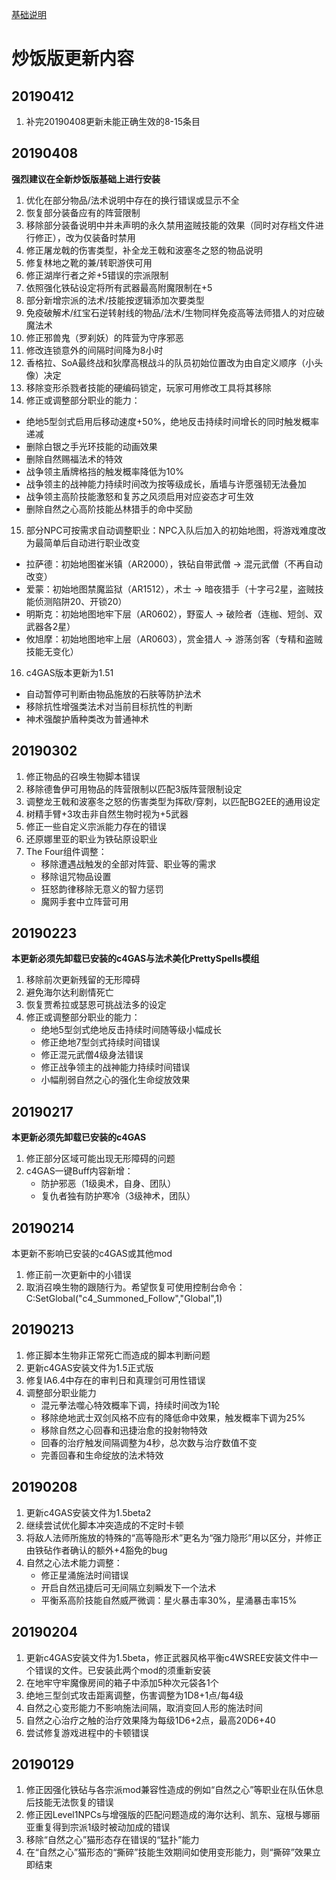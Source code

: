 [基础说明](BG2EE_IA_c4Customize.md)
# 炒饭版更新内容

## 20190412
1. 补完20190408更新未能正确生效的8-15条目

## 20190408
**强烈建议在全新炒饭版基础上进行安装**
1. 优化在部分物品/法术说明中存在的换行错误或显示不全
2. 恢复部分装备应有的阵营限制
3. 移除部分装备说明中并未声明的永久禁用盗贼技能的效果（同时对存档文件进行修正），改为仅装备时禁用
4. 修正屠龙戟的伤害类型，补全龙王戟和波塞冬之怒的物品说明
5. 修复林地之靴的兼/转职游侠可用
6. 修正湖岸行者之斧+5错误的宗派限制
7. 依照强化铁砧设定将所有武器最高附魔限制在+5
8. 部分新增宗派的法术/技能按逻辑添加次要类型
9. 免疫破解术/红宝石逆转射线的物品/法术/生物同样免疫高等法师猎人的对应破魔法术
10. 修正邪兽鬼（罗刹妖）的阵营为守序邪恶
11. 修改连锁意外的间隔时间降为8小时
12. 香格拉、SoA最终战和狄摩高根战斗的队员初始位置改为由自定义顺序（小头像）决定
13. 移除变形杀戮者技能的硬编码锁定，玩家可用修改工具将其移除
14. 修正或调整部分职业的能力：
   - 绝地5型剑式启用后移动速度+50%，绝地反击持续时间增长的同时触发概率递减
   - 删除白银之手光环技能的动画效果
   - 删除自然赐福法术的特效
   - 战争领主盾牌格挡的触发概率降低为10%
   - 战争领主的战神能力持续时间改为按等级成长，盾墙与许愿强韧无法叠加
   - 战争领主高阶技能激怒和复苏之风须启用对应姿态才可生效
   - 删除自然之心高阶技能丛林猎手的命中奖励
15. 部分NPC可按需求自动调整职业：NPC入队后加入的初始地图，将游戏难度改为最简单后自动进行职业改变
   - 拉萨德：初始地图崔米镇（AR2000），铁砧自带武僧 → 混元武僧（不再自动改变）
   - 爱蒙：初始地图禁魔监狱（AR1512），术士 → 暗夜猎手（十字弓2星，盗贼技能侦测陷阱20、开锁20）
   - 明斯克：初始地图地牢下层（AR0602），野蛮人 → 破险者（连枷、短剑、双武器各2星）
   - 攸旭摩：初始地图地牢上层（AR0603），赏金猎人 → 游荡剑客（专精和盗贼技能无变化）
16. c4GAS版本更新为1.51
   - 自动暂停可判断由物品施放的石肤等防护法术
   - 移除抗性增强类法术对当前目标抗性的判断
   - 神术强酸护盾种类改为普通神术

## 20190302
1. 修正物品的召唤生物脚本错误
2. 移除德鲁伊可用物品的阵营限制以匹配3版阵营限制设定
3. 调整龙王戟和波塞冬之怒的伤害类型为挥砍/穿刺，以匹配BG2EE的通用设定
4. 树精手臂+3攻击非自然生物时视为+5武器
5. 修正一些自定义宗派能力存在的错误
6. 还原娜里亚的职业为铁砧原设职业
7. The Four组件调整：
   - 移除遭遇战触发的全部对阵营、职业等的需求
   - 移除诅咒物品设置
   - 狂怒韵律移除无意义的智力惩罚
   - 魔网手套中立阵营可用

## 20190223
**本更新必须先卸载已安装的c4GAS与法术美化PrettySpells模组**
1. 移除前次更新残留的无形障碍
2. 避免海尔达利剧情死亡
3. 恢复贾希拉或瑟恩可挑战法多的设定
4. 修正或调整部分职业的能力：
   - 绝地5型剑式绝地反击持续时间随等级小幅成长
   - 修正绝地7型剑式持续时间错误
   - 修正混元武僧4级身法错误
   - 修正战争领主的战神能力持续时间错误
   - 小幅削弱自然之心的强化生命绽放效果

## 20190217  
**本更新必须先卸载已安装的c4GAS**
1. 修正部分区域可能出现无形障碍的问题
2. c4GAS一键Buff内容新增：
   - 防护邪恶（1级奥术，自身、团队）
   - 复仇者独有防护寒冷（3级神术，团队）

## 20190214  
本更新不影响已安装的c4GAS或其他mod
1. 修正前一次更新中的小错误
2. 取消召唤生物的跟随行为。希望恢复可使用控制台命令：C:SetGlobal("c4_Summoned_Follow","Global",1)

## 20190213
1. 修正脚本生物非正常死亡而造成的脚本判断问题
2. 更新c4GAS安装文件为1.5正式版
3. 修复IA6.4中存在的审判日和真理剑可用性错误
4. 调整部分职业能力
   - 混元拳法噬心特效概率下调，持续时间改为1轮
   - 移除绝地武士双剑风格不应有的降低命中效果，触发概率下调为25%
   - 移除自然之心回春和迅捷治愈的投射物特效
   - 回春的治疗触发间隔调整为4秒，总次数与治疗数值不变
   - 完善回春和生命绽放的法术特效

## 20190208
1. 更新c4GAS安装文件为1.5beta2
2. 继续尝试优化脚本冲突造成的不定时卡顿
3. 将敌人法师所施放的特殊的“高等隐形术”更名为“强力隐形”用以区分，并修正由铁砧作者确认的额外+4豁免的bug
4. 自然之心法术能力调整：
   - 修正星涌施法时间错误
   - 开启自然迅捷后可无间隔立刻瞬发下一个法术
   - 平衡系高阶技能自然威严微调：星火暴击率30%，星涌暴击率15%

## 20190204
1. 更新c4GAS安装文件为1.5beta，修正武器风格平衡c4WSREE安装文件中一个错误的文件。已安装此两个mod的须重新安装
2. 在地牢守牢魔像房间的箱子中添加5种次元袋各1个
3. 绝地三型剑式攻击距离调整，伤害调整为1D8+1点/每4级
4. 自然之心变形能力不影响施法间隔，取消变回人形的施法时间
5. 自然之心治疗之触的治疗效果降为每级1D6+2点，最高20D6+40
6. 尝试修复游戏进程中的卡顿错误

## 20190129
1.	修正因强化铁砧与各宗派mod兼容性造成的例如“自然之心”等职业在队伍休息后技能无法恢复的错误
2.	修正因Level1NPCs与增强版的匹配问题造成的海尔达利、凯东、寇根与娜丽亚重复得到宗派1级时被动加成的错误
3.	移除“自然之心”猫形态存在错误的“猛扑”能力
4.	在“自然之心”猫形态的“撕碎”技能生效期间如使用变形能力，则“撕碎”效果立即结束
